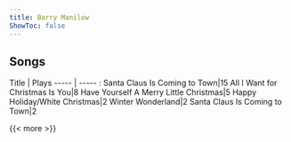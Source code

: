 ```yaml
---
title: Barry Manilow
ShowToc: false
---
```


## Songs
Title | Plays 
----- | ----- : 
Santa Claus Is Coming to Town|15
All I Want for Christmas Is You|8
Have Yourself A Merry Little Christmas|5
Happy Holiday/White Christmas|2
Winter Wonderland|2
Santa Claus Is Coming to Town|2

{{< more >}}